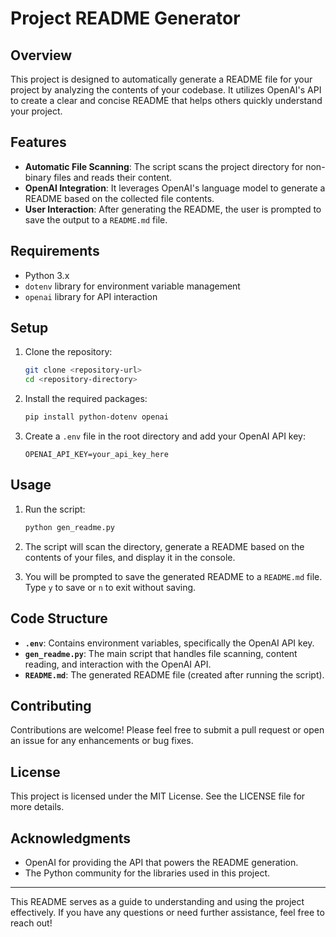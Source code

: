 # Project README Generator

## Overview
This project is designed to automatically generate a README file for your project by analyzing the contents of your codebase. It utilizes OpenAI's API to create a clear and concise README that helps others quickly understand your project.

## Features
- **Automatic File Scanning**: The script scans the project directory for non-binary files and reads their content.
- **OpenAI Integration**: It leverages OpenAI's language model to generate a README based on the collected file contents.
- **User Interaction**: After generating the README, the user is prompted to save the output to a `README.md` file.

## Requirements
- Python 3.x
- `dotenv` library for environment variable management
- `openai` library for API interaction

## Setup
1. Clone the repository:
   ```bash
   git clone <repository-url>
   cd <repository-directory>
   ```

2. Install the required packages:
   ```bash
   pip install python-dotenv openai
   ```

3. Create a `.env` file in the root directory and add your OpenAI API key:
   ```
   OPENAI_API_KEY=your_api_key_here
   ```

## Usage
1. Run the script:
   ```bash
   python gen_readme.py
   ```

2. The script will scan the directory, generate a README based on the contents of your files, and display it in the console.

3. You will be prompted to save the generated README to a `README.md` file. Type `y` to save or `n` to exit without saving.

## Code Structure
- **`.env`**: Contains environment variables, specifically the OpenAI API key.
- **`gen_readme.py`**: The main script that handles file scanning, content reading, and interaction with the OpenAI API.
- **`README.md`**: The generated README file (created after running the script).

## Contributing
Contributions are welcome! Please feel free to submit a pull request or open an issue for any enhancements or bug fixes.

## License
This project is licensed under the MIT License. See the LICENSE file for more details.

## Acknowledgments
- OpenAI for providing the API that powers the README generation.
- The Python community for the libraries used in this project.

---

This README serves as a guide to understanding and using the project effectively. If you have any questions or need further assistance, feel free to reach out!